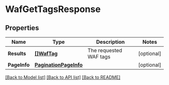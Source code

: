 # WafGetTagsResponse

## Properties

Name | Type | Description | Notes
------------ | ------------- | ------------- | -------------
**Results** | [**[]WafTag**](wafTag.md) | The requested WAF tags | [optional] 
**PageInfo** | [**PaginationPageInfo**](paginationPageInfo.md) |  | [optional] 

[[Back to Model list]](../README.md#documentation-for-models) [[Back to API list]](../README.md#documentation-for-api-endpoints) [[Back to README]](../README.md)


